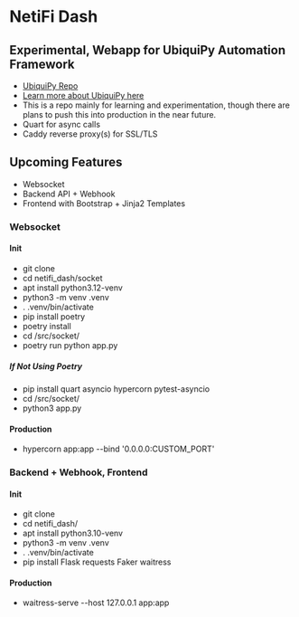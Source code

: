 # NetiFi Dash #

## Experimental, Webapp for UbiquiPy Automation Framework ##

* [UbiquiPy Repo](https://github.com/BCL-FOSS/UbiquiPy-UniFi-Automation)
* [Learn more about UbiquiPy here](https://www.baughcl.com/ubiquipy.html) 
* This is a repo mainly for learning and experimentation, though there are plans to push this into production in the near future.
* Quart for async calls
* Caddy reverse proxy(s) for SSL/TLS

## Upcoming Features ##
* Websocket 
* Backend API + Webhook
* Frontend with Bootstrap + Jinja2 Templates

### Websocket ###

#### Init ####

* git clone 
* cd netifi_dash/socket
* apt install python3.12-venv
* python3 -m venv .venv 
* . .venv/bin/activate
* pip install poetry 
* poetry install
* cd /src/socket/
* poetry run python app.py

##### If Not Using Poetry #####

* pip install quart asyncio hypercorn pytest-asyncio
* cd /src/socket/
* python3 app.py

#### Production ####

* hypercorn app:app --bind '0.0.0.0:CUSTOM_PORT'

### Backend + Webhook, Frontend ###

#### Init ####

* git clone 
* cd netifi_dash/
* apt install python3.10-venv
* python3 -m venv .venv 
* . .venv/bin/activate
* pip install Flask requests Faker waitress

#### Production ####

* waitress-serve --host 127.0.0.1 app:app





